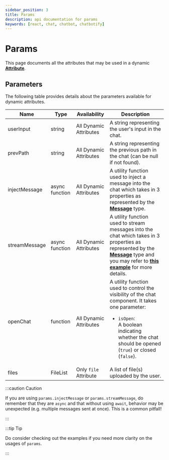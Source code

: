 ```yaml
---
sidebar_position: 3
title: Params
description: api documentation for params
keywords: [react, chat, chatbot, chatbotify]
---
```


# Params

This page documents all the attributes that may be used in a dynamic [**Attribute**](/docs/introduction/Conversations#attributes).

## Parameters

The following table provides details about the parameters available for dynamic attributes.

| Name          | Type                                  | Availability | Description                                                                                                                                                          |
|---------------|---------------------------------------|--------------|----------------------------------------------------------------------------------------------------------------------------------------------------------------------|
| userInput   | string                                | All Dynamic Attributes          | A string representing the user's input in the chat.                                                                                                                 |
| prevPath    | string                        | All Dynamic Attributes         | A string representing the previous path in the chat (can be null if not found).                                                                                                       |
| injectMessage | async function | All Dynamic Attributes         | A utility function used to inject a message into the chat which takes in 3 properties as represented by the [**Message**](/docs/introduction/conversations#message) type.                                                                                          |                                        |
| streamMessage | async function | All Dynamic Attributes         | A utility function used to stream messages into the chat which takes in 3 properties as represented by the [**Message**](/docs/introduction/conversations#message) type and you may refer to [**this example**](/docs/examples/real_time_stream) for more details.                                                                                          |                                        |
| openChat    | function             | All Dynamic Attributes         | A utility function used to control the visibility of the chat component. It takes one parameter: <ul><li>`isOpen`:</li> A boolean indicating whether the chat should be opened (`true`) or closed (`false`).</ul>                                                                             |
| files   | FileList                                | Only `file` Attribute          | A list of file(s) uploaded by the user.  

:::caution Caution

If you are using `params.injectMessage` or `params.streamMessage`, do remember that they are `async` and that without using `await`, behavior may be unexpected (e.g. multiple messages sent at once). This is a common pitfall!

:::

:::tip Tip

Do consider checking out the examples if you need more clarity on the usages of `params`.

:::